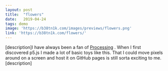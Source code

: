 ```yaml
---
layout: post
title:  "flowers"
date:   2019-04-24
tags: demo
image: 'https://b38tn1k.com/images/previews/flowers.png'
link: 'https://b38tn1k.com/flowers/'
---
```


[description]I have always been a fan of <a href="https://processing.org/" target="_blank">Processing</a> . When I first discovered p5.js I made a lot of basic toys like this. That I could move pixels around on a screen and host it on GitHub pages is still sorta exciting to me.[description]
